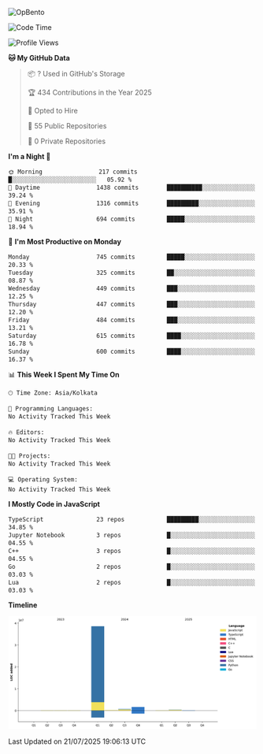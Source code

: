 ![OpBento](https://firebasestorage.googleapis.com/v0/b/smartkaksha-fe32c.appspot.com/o/opbento%2Fparthkapoor-dev3db8f.png?alt=media)

<!--START_SECTION:waka-->
![Code Time](http://img.shields.io/badge/Code%20Time-0%20secs-blue)

![Profile Views](http://img.shields.io/badge/Profile%20Views-12-blue)

**🐱 My GitHub Data** 

> 📦 ? Used in GitHub's Storage 
 > 
> 🏆 434 Contributions in the Year 2025
 > 
> 💼 Opted to Hire
 > 
> 📜 55 Public Repositories 
 > 
> 🔑 0 Private Repositories 
 > 
**I'm a Night 🦉** 

```text
🌞 Morning                217 commits         █░░░░░░░░░░░░░░░░░░░░░░░░   05.92 % 
🌆 Daytime                1438 commits        ██████████░░░░░░░░░░░░░░░   39.24 % 
🌃 Evening                1316 commits        █████████░░░░░░░░░░░░░░░░   35.91 % 
🌙 Night                  694 commits         █████░░░░░░░░░░░░░░░░░░░░   18.94 % 
```
📅 **I'm Most Productive on Monday** 

```text
Monday                   745 commits         █████░░░░░░░░░░░░░░░░░░░░   20.33 % 
Tuesday                  325 commits         ██░░░░░░░░░░░░░░░░░░░░░░░   08.87 % 
Wednesday                449 commits         ███░░░░░░░░░░░░░░░░░░░░░░   12.25 % 
Thursday                 447 commits         ███░░░░░░░░░░░░░░░░░░░░░░   12.20 % 
Friday                   484 commits         ███░░░░░░░░░░░░░░░░░░░░░░   13.21 % 
Saturday                 615 commits         ████░░░░░░░░░░░░░░░░░░░░░   16.78 % 
Sunday                   600 commits         ████░░░░░░░░░░░░░░░░░░░░░   16.37 % 
```


📊 **This Week I Spent My Time On** 

```text
🕑︎ Time Zone: Asia/Kolkata

💬 Programming Languages: 
No Activity Tracked This Week

🔥 Editors: 
No Activity Tracked This Week

🐱‍💻 Projects: 
No Activity Tracked This Week

💻 Operating System: 
No Activity Tracked This Week
```

**I Mostly Code in JavaScript** 

```text
TypeScript               23 repos            █████████░░░░░░░░░░░░░░░░   34.85 % 
Jupyter Notebook         3 repos             █░░░░░░░░░░░░░░░░░░░░░░░░   04.55 % 
C++                      3 repos             █░░░░░░░░░░░░░░░░░░░░░░░░   04.55 % 
Go                       2 repos             █░░░░░░░░░░░░░░░░░░░░░░░░   03.03 % 
Lua                      2 repos             █░░░░░░░░░░░░░░░░░░░░░░░░   03.03 % 
```



**Timeline**

![Lines of Code chart](https://raw.githubusercontent.com/ParthKapoor-dev/ParthKapoor-dev/main/assets/bar_graph.png)


 Last Updated on 21/07/2025 19:06:13 UTC
<!--END_SECTION:waka-->
